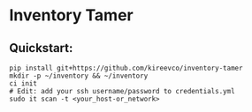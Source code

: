 # Inventory Tamer
## Quickstart:
```
pip install git+https://github.com/kireevco/inventory-tamer
mkdir -p ~/inventory && ~/inventory
ci init
# Edit: add your ssh username/password to credentials.yml  
sudo it scan -t <your_host-or_network>
```


